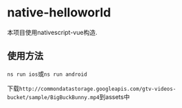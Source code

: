 # native-helloworld

本项目使用nativescript-vue构造.

## 使用方法

`ns run ios`或`ns run android`

下载`http://commondatastorage.googleapis.com/gtv-videos-bucket/sample/BigBuckBunny.mp4`到assets中

